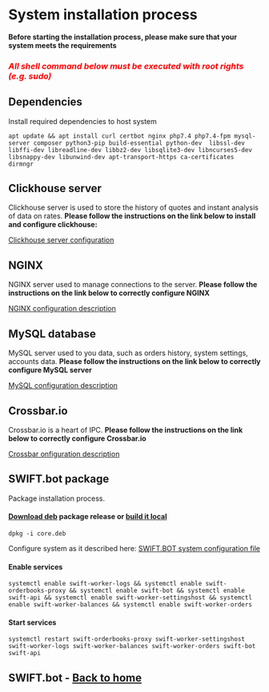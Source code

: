 # System installation process

**Before starting the installation process, please make sure that your system meets the requirements**

### <span style="color:red">*All shell command below must be executed with root rights (e.g. sudo)*</span>

## Dependencies 

Install required dependencies to host system 

```shell script
apt update && apt install curl certbot nginx php7.4 php7.4-fpm mysql-server composer python3-pip build-essential python-dev  libssl-dev libffi-dev libreadline-dev libbz2-dev libsqlite3-dev libncurses5-dev libsnappy-dev libunwind-dev apt-transport-https ca-certificates dirmngr
```

## Clickhouse server

Clickhouse server is used to store the history of quotes and instant analysis of data on rates.
**Please follow the instructions on the link below to install and configure clickhouse:**

[Clickhouse server configuration](clickhouse_config.md)


 
## NGINX

NGINX server used to manage connections to the server. **Please follow the instructions on the link below to correctly configure NGINX**

[NGINX configuration description](nginx_config.md)


## MySQL database

MySQL server used to you data, such as orders history, system settings, accounts data. **Please follow the instructions on the link below to correctly configure MySQL server**

[MySQL configuration description](mysql_config.md)

## Crossbar.io

Crossbar.io is a heart of IPC. **Please follow the instructions on the link below to correctly configure Crossbar.io**

[Crossbar onfiguration description](crossbar_config.md)


## SWIFT.bot package

Package installation process.

#### [Download deb](https://github.com/Wounderer/SwiftBot/releases/download/v2.0.2046/core.deb) package release or [build it local](build_from_source.md)

```shell script
dpkg -i core.deb
```

Configure system as it described here:
[SWIFT.BOT system configuration file](Settings.md)


#### Enable services

```shell script
systemctl enable swift-worker-logs && systemctl enable swift-orderbooks-proxy && systemctl enable swift-bot && systemctl enable swift-api && systemctl enable swift-worker-settingshost && systemctl enable swift-worker-balances && systemctl enable swift-worker-orders
```
#### Start services


```shell script
systemctl restart swift-orderbooks-proxy swift-worker-settingshost swift-worker-logs swift-worker-balances swift-worker-orders swift-bot swift-api
```


## SWIFT.bot - [Back to home](HomePage.md)
